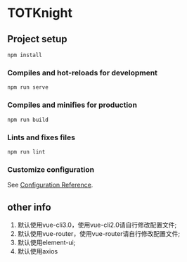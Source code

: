# TOTKnight

## Project setup
```
npm install
```

### Compiles and hot-reloads for development
```
npm run serve
```

### Compiles and minifies for production
```
npm run build
```

### Lints and fixes files
```
npm run lint
```

### Customize configuration
See [Configuration Reference](https://cli.vuejs.org/config/).

## other info
1. 默认使用vue-cli3.0，使用vue-cli2.0请自行修改配置文件;
2. 默认使用vue-router，使用vue-router请自行修改配置文件;
3. 默认使用element-ui;
4. 默认使用axios
